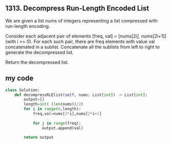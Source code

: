 ## 1313. Decompress Run-Length Encoded List

We are given a list nums of integers representing a list compressed with run-length encoding.

Consider each adjacent pair of elements [freq, val] = [nums[2*i], nums[2*i+1]] (with i >= 0).  For each such pair, there are freq elements with value val concatenated in a sublist. Concatenate all the sublists from left to right to generate the decompressed list.

Return the decompressed list.





## my code
```python
class Solution:
    def decompressRLElist(self, nums: List[int]) -> List[int]:
        output=[]
        length=int( (len(nums))/2)
        for i in range(0,length):
            freq,val=nums[2*i],nums[2*i+1]
            
            for j in range(freq):
                output.append(val)

        return output
```        
